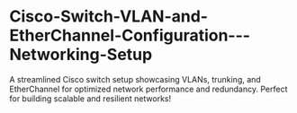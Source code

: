 # Cisco-Switch-VLAN-and-EtherChannel-Configuration---Networking-Setup
A streamlined Cisco switch setup showcasing VLANs, trunking, and EtherChannel for optimized network performance and redundancy. Perfect for building scalable and resilient networks!
